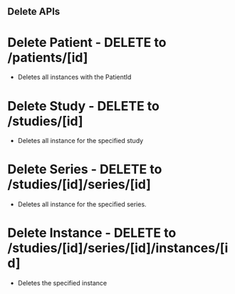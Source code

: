 Delete APIs
-----------

# Delete Patient - DELETE to /patients/[id]
  - Deletes all instances with the PatientId

# Delete Study - DELETE to /studies/[id]
  - Deletes all instance for the specified study

# Delete Series - DELETE to /studies/[id]/series/[id]
  - Deletes all instance for the specified series.  

# Delete Instance - DELETE to /studies/[id]/series/[id]/instances/[id]
  - Deletes the specified instance